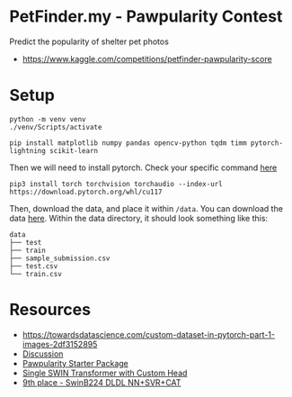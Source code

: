 # PetFinder.my - Pawpularity Contest

Predict the popularity of shelter pet photos

- https://www.kaggle.com/competitions/petfinder-pawpularity-score

# Setup

```
python -m venv venv
./venv/Scripts/activate

pip install matplotlib numpy pandas opencv-python tqdm timm pytorch-lightning scikit-learn
```

Then we will need to install pytorch. Check your specific command [here](https://pytorch.org/get-started/locally/)

```
pip3 install torch torchvision torchaudio --index-url https://download.pytorch.org/whl/cu117
```

Then, download the data, and place it within `/data`. You can download the data [here](https://www.kaggle.com/competitions/petfinder-pawpularity-score/data). Within the data directory, it should look something like this:

```
data
├── test
├── train
├── sample_submission.csv
├── test.csv
└── train.csv
```

# Resources

- https://towardsdatascience.com/custom-dataset-in-pytorch-part-1-images-2df3152895
- [Discussion](https://www.kaggle.com/competitions/petfinder-pawpularity-score/discussion/286250)
- [Pawpularity Starter Package](https://www.kaggle.com/c/petfinder-pawpularity-score/discussion/274026)
- [Single SWIN Transformer with Custom Head](https://www.kaggle.com/competitions/petfinder-pawpularity-score/discussion/300942)
- [9th place - SwinB224 DLDL NN+SVR+CAT](https://www.kaggle.com/code/shigemitsutomizawa/9th-place-swinb224-dldl-nn-svr-cat)